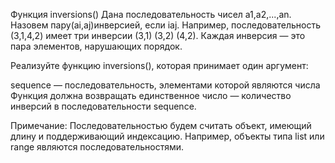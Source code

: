 Функция inversions()
Дана последовательность чисел a1,a2,...,an. Назовем пару(ai,aj)инверсией, если i<j ai>aj.
Например, последовательность (3,1,4,2) имеет три инверсии (3,1) (3,2) (4,2).
Каждая инверсия — это пара элементов, нарушающих порядок.

Реализуйте функцию inversions(), которая принимает один аргумент:

sequence — последовательность, элементами которой являются числа
Функция должна возвращать единственное число — количество инверсий в последовательности sequence.

Примечание: Последовательностью будем считать объект, имеющий длину и поддерживающий индексацию. 
Например, объекты типа list или range являются последовательностями.